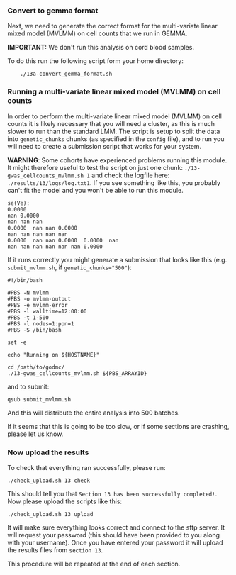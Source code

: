 
### Convert to gemma format
Next, we need to generate the correct format for the multi-variate linear mixed model (MVLMM) on cell counts that we run in GEMMA. 

**IMPORTANT:** We don't run this analysis on cord blood samples.

To do this run the following script form your home directory:
``` 
    ./13a-convert_gemma_format.sh
```

### Running a multi-variate linear mixed model (MVLMM) on cell counts
In order to perform the multi-variate linear mixed model (MVLMM) on cell counts it is likely necessary that you will need a cluster, as this is much slower to run than the standard LMM. The script is setup to split the data into `genetic_chunks` chunks (as specified in the `config` file), and to run you will need to create a submission script that works for your system. 

**WARNING**: Some cohorts have experienced problems running this module. It might therefore useful to test the script on just one chunk: `./13-gwas_cellcounts_mvlmm.sh 1` and check the logfile here: `./results/13/logs/log.txt1`. If you see something like this, you probably can't fit the model and you won't be able to run this module.
```
se(Ve): 
0.0000	
nan	0.0000	
nan	nan	nan	
0.0000	nan	nan	0.0000	
nan	nan	nan	nan	nan	
0.0000	nan	nan	0.0000	0.0000	nan	
nan	nan	nan	nan	nan	nan	0.0000
```

 If it runs correctly you might generate a submission that looks like this (e.g. `submit_mvlmm.sh`, if `genetic_chunks="500"`):

```
#!/bin/bash

#PBS -N mvlmm
#PBS -o mvlmm-output
#PBS -e mvlmm-error
#PBS -l walltime=12:00:00
#PBS -t 1-500
#PBS -l nodes=1:ppn=1
#PBS -S /bin/bash

set -e

echo "Running on ${HOSTNAME}"

cd /path/to/godmc/
./13-gwas_cellcounts_mvlmm.sh ${PBS_ARRAYID}
```

and to submit:

    qsub submit_mvlmm.sh

And this will distribute the entire analysis into 500 batches.

If it seems that this is going to be too slow, or if some sections are crashing, please let us know.

### Now upload the results

To check that everything ran successfully, please run:

```
./check_upload.sh 13 check
```

This should tell you that `Section 13 has been successfully completed!`. Now please upload the scripts like this:

```
./check_upload.sh 13 upload
```

It will make sure everything looks correct and connect to the sftp server. It will request your password (this should have been provided to you along with your username). Once you have entered your password it will upload the results files from `section 13`.

This procedure will be repeated at the end of each section.